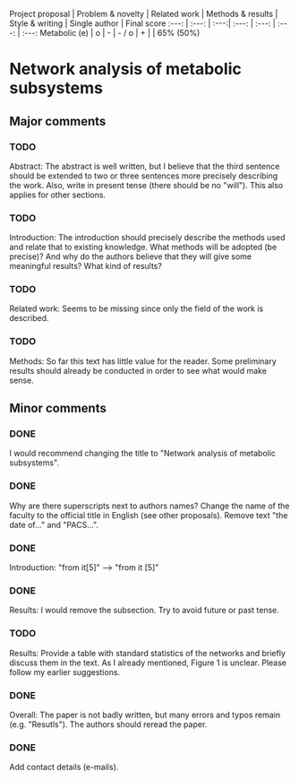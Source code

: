 Project proposal | Problem & novelty | Related work | Methods & results | Style
& writing | Single author | Final score :---: | :---: | :---:| :---: | :---: |
:---: | :---: Metabolic (e) | o | - | - / o | + | | 65% (50%)

# Network analysis of metabolic subsystems

## Major comments

### TODO
Abstract: The abstract is well written, but I believe that the third sentence
should be extended to two or three sentences more precisely describing the
work. Also, write in present tense (there should be no "will"). This also
applies for other sections.

### TODO
Introduction: The introduction should precisely describe the methods used and
relate that to existing knowledge. What methods will be adopted (be precise)?
And why do the authors believe that they will give some meaningful results? What
kind of results?

### TODO
Related work: Seems to be missing since only the field of the work is described.

### TODO
Methods: So far this text has little value for the reader. Some preliminary
results should already be conducted in order to see what would make sense.

## Minor comments

### DONE
I would recommend changing the title to "Network analysis of metabolic
subsystems".

### DONE
Why are there superscripts next to authors names? Change the name of the faculty
to the official title in English (see other proposals). Remove text "the date
of..." and "PACS...".

### DONE
Introduction: "from it[5]" --> "from it [5]"

### DONE
Results: I would remove the subsection. Try to avoid future or past tense.

### TODO
Results: Provide a table with standard statistics of the networks and briefly
discuss them in the text. As I already mentioned, Figure 1 is unclear. Please
follow my earlier suggestions.

### DONE
Overall: The paper is not badly written, but many errors and typos remain
(e.g. "Resutls"). The authors should reread the paper.

### DONE
Add contact details (e-mails).
